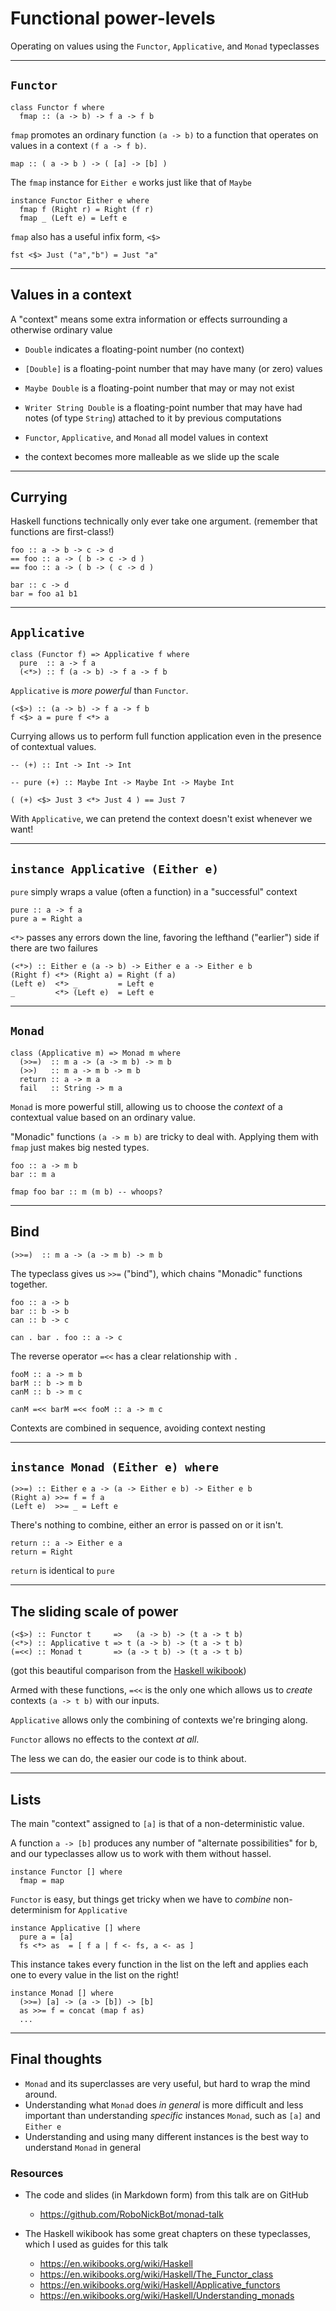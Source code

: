 # Functional power-levels

Operating on values using the `Functor`, `Applicative`, and `Monad`
typeclasses

---

## `Functor`

    class Functor f where
      fmap :: (a -> b) -> f a -> f b

`fmap` promotes an ordinary function `(a -> b)` to a function that
operates on values in a context `(f a -> f b)`.

    map :: ( a -> b ) -> ( [a] -> [b] )

The `fmap` instance for `Either e` works just like that of `Maybe`

    instance Functor Either e where
      fmap f (Right r) = Right (f r)
      fmap _ (Left e) = Left e

`fmap` also has a useful infix form, `<$>`

    fst <$> Just ("a","b") = Just "a"

---

## Values in a context

A "context" means some extra information or effects surrounding a
otherwise ordinary value

* `Double` indicates a floating-point number (no context)
* `[Double]` is a floating-point number that may have many (or zero)
  values
* `Maybe Double` is a floating-point number that may or may not exist
* `Writer String Double` is a floating-point number that may have had
  notes (of type `String`) attached to it by previous computations

* `Functor`, `Applicative`, and `Monad` all model values in context
* the context becomes more malleable as we slide up the scale

---

## Currying

Haskell functions technically only ever take one argument. (remember
that functions are first-class!)

    foo :: a -> b -> c -> d
    == foo :: a -> ( b -> c -> d )
    == foo :: a -> ( b -> ( c -> d )

    bar :: c -> d
    bar = foo a1 b1

---

## `Applicative`

    class (Functor f) => Applicative f where
      pure  :: a -> f a
      (<*>) :: f (a -> b) -> f a -> f b

`Applicative` is *more powerful* than `Functor`.

    (<$>) :: (a -> b) -> f a -> f b
    f <$> a = pure f <*> a

Currying allows us to perform full function application even in the
presence of contextual values.

    -- (+) :: Int -> Int -> Int

    -- pure (+) :: Maybe Int -> Maybe Int -> Maybe Int

    ( (+) <$> Just 3 <*> Just 4 ) == Just 7

With `Applicative`, we can pretend the context doesn't exist whenever
we want!

---

## `instance Applicative (Either e)`

`pure` simply wraps a value (often a function) in a "successful"
context

    pure :: a -> f a
    pure a = Right a

`<*>` passes any errors down the line, favoring the lefthand
("earlier") side if there are two failures

    (<*>) :: Either e (a -> b) -> Either e a -> Either e b
    (Right f) <*> (Right a) = Right (f a)
    (Left e)  <*> _         = Left e
    _         <*> (Left e)  = Left e

---

## `Monad`

    class (Applicative m) => Monad m where
      (>>=)  :: m a -> (a -> m b) -> m b
      (>>)   :: m a -> m b -> m b
      return :: a -> m a
      fail   :: String -> m a

`Monad` is more powerful still, allowing us to choose the *context* of
a contextual value based on an ordinary value.

"Monadic" functions `(a -> m b)` are tricky to deal with.  Applying
them with `fmap` just makes big nested types.

    foo :: a -> m b
    bar :: m a
    
    fmap foo bar :: m (m b) -- whoops?

---

## Bind

    (>>=)  :: m a -> (a -> m b) -> m b

The typeclass gives us `>>=` ("bind"), which chains "Monadic"
functions together.

    foo :: a -> b
    bar :: b -> b
    can :: b -> c

    can . bar . foo :: a -> c

The reverse operator `=<<` has a clear relationship with `.`

    fooM :: a -> m b
    barM :: b -> m b
    canM :: b -> m c

    canM =<< barM =<< fooM :: a -> m c

Contexts are combined in sequence, avoiding context nesting

---

## `instance Monad (Either e) where`

    (>>=) :: Either e a -> (a -> Either e b) -> Either e b
    (Right a) >>= f = f a
    (Left e)  >>= _ = Left e

There's nothing to combine, either an error is passed on or it isn't.

    return :: a -> Either e a
    return = Right

`return` is identical to `pure`

---

## The sliding scale of power

    (<$>) :: Functor t     =>   (a -> b) -> (t a -> t b)
    (<*>) :: Applicative t => t (a -> b) -> (t a -> t b)
    (=<<) :: Monad t       => (a -> t b) -> (t a -> t b)

(got this beautiful comparison from the [Haskell wikibook][1])

Armed with these functions, `=<<` is the only one which allows us to
*create* contexts `(a -> t b)` with our inputs.

`Applicative` allows only the combining of contexts we're bringing along.

`Functor` allows no effects to the context *at all*.

The less we can do, the easier our code is to think about.

---

## Lists

The main "context" assigned to `[a]` is that of a non-deterministic value.

A function `a -> [b]` produces any number of "alternate possibilities"
for b, and our typeclasses allow us to work with them without hassel.

    instance Functor [] where
      fmap = map

`Functor` is easy, but things get tricky when we have to *combine*
non-determinism for `Applicative`

    instance Applicative [] where
      pure a = [a]
      fs <*> as  = [ f a | f <- fs, a <- as ]

This instance takes every function in the list on the left and applies
each one to every value in the list on the right!

    instance Monad [] where
      (>>=) [a] -> (a -> [b]) -> [b]
      as >>= f = concat (map f as)
      ...

---

## Final thoughts

* `Monad` and its superclasses are very useful, but hard to wrap the
  mind around.
* Understanding what `Monad` does *in general* is more difficult and
  less important than understanding *specific* instances `Monad`, such
  as `[a]` and `Either e`
* Understanding and using many different instances is the best way to
  understand `Monad` in general

### Resources

* The code and slides (in Markdown form) from this talk are on GitHub
    * https://github.com/RoboNickBot/monad-talk

* The Haskell wikibook has some great chapters on these typeclasses,
  which I used as guides for this talk
    * https://en.wikibooks.org/wiki/Haskell
    * https://en.wikibooks.org/wiki/Haskell/The_Functor_class
    * https://en.wikibooks.org/wiki/Haskell/Applicative_functors
    * https://en.wikibooks.org/wiki/Haskell/Understanding_monads

[1]: https://en.wikibooks.org/wiki/Haskell/Applicative_functors#A_sliding_scale_of_power
